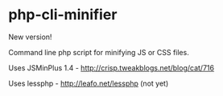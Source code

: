 # php-cli-minifier #

New version!

Command line php script for minifying JS or CSS files.

Uses JSMinPlus 1.4 - http://crisp.tweakblogs.net/blog/cat/716

Uses lessphp - http://leafo.net/lessphp (not yet)
